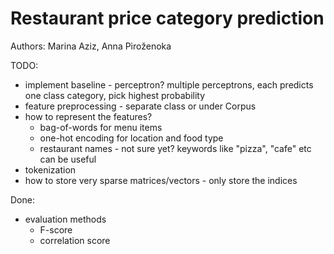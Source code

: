 # Restaurant price category prediction
Authors: Marina Aziz, Anna Piroženoka 

TODO:
- implement baseline - perceptron? multiple perceptrons, each predicts one class category, pick highest probability
- feature preprocessing - separate class or under Corpus
- how to represent the features?
  - bag-of-words for menu items
  - one-hot encoding for location and food type
  - restaurant names - not sure yet? keywords like "pizza", "cafe" etc can be useful
- tokenization 
- how to store very sparse matrices/vectors - only store the indices

Done:
- evaluation methods
  - F-score
  - correlation score
